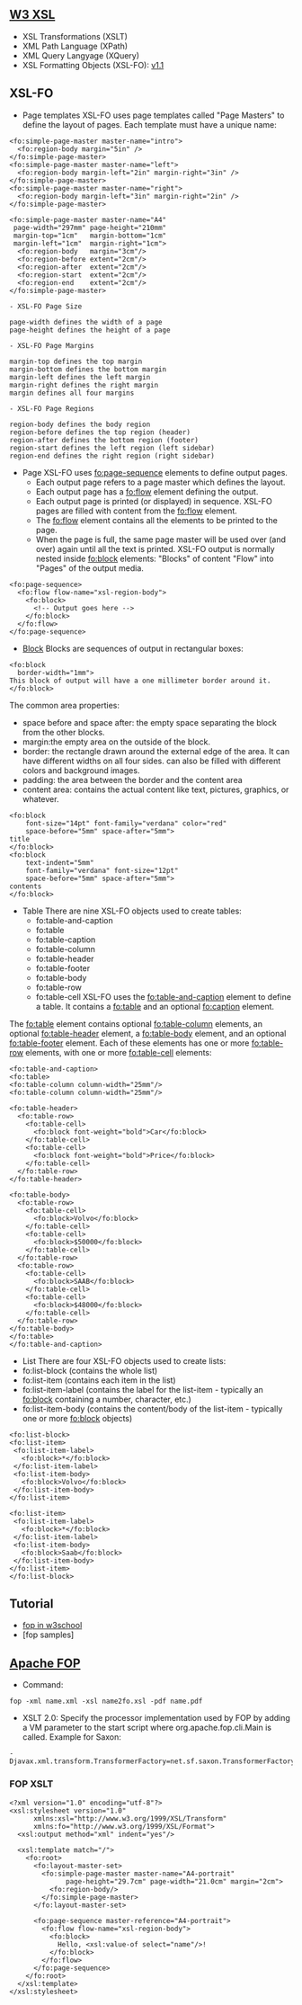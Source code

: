 ## [W3 XSL](https://www.w3.org/Style/XSL/)
- XSL Transformations (XSLT)
- XML Path Language (XPath)
- XML Query Langyage (XQuery)
- XSL Formatting Objects (XSL-FO): [v1.1](https://www.w3.org/Style/XSL/https://www.w3.org/Style/XSL/)

## XSL-FO
- Page templates
XSL-FO uses page templates called "Page Masters" to define the layout of pages. Each template must have a unique name:
```
<fo:simple-page-master master-name="intro">
  <fo:region-body margin="5in" />
</fo:simple-page-master>
<fo:simple-page-master master-name="left">
  <fo:region-body margin-left="2in" margin-right="3in" />
</fo:simple-page-master>
<fo:simple-page-master master-name="right">
  <fo:region-body margin-left="3in" margin-right="2in" />
</fo:simple-page-master>

<fo:simple-page-master master-name="A4"
 page-width="297mm" page-height="210mm"
 margin-top="1cm"   margin-bottom="1cm"
 margin-left="1cm"  margin-right="1cm">
  <fo:region-body   margin="3cm"/>
  <fo:region-before extent="2cm"/>
  <fo:region-after  extent="2cm"/>
  <fo:region-start  extent="2cm"/>
  <fo:region-end    extent="2cm"/>
</fo:simple-page-master>
```
    - XSL-FO Page Size
```
page-width defines the width of a page
page-height defines the height of a page
```
    - XSL-FO Page Margins
```
margin-top defines the top margin
margin-bottom defines the bottom margin
margin-left defines the left margin
margin-right defines the right margin
margin defines all four margins
```
    - XSL-FO Page Regions
```
region-body defines the body region
region-before defines the top region (header)
region-after defines the bottom region (footer)
region-start defines the left region (left sidebar)
region-end defines the right region (right sidebar)
```
- Page
 XSL-FO uses <fo:page-sequence> elements to define output pages.
  - Each output page refers to a page master which defines the layout.
  - Each output page has a <fo:flow> element defining the output.
  - Each output page is printed (or displayed) in sequence.
 XSL-FO pages are filled with content from the <fo:flow> element. 
  - The <fo:flow> element contains all the elements to be printed to the page.
  - When the page is full, the same page master will be used over (and over) again until all the text is printed.
 XSL-FO output is normally nested inside <fo:block> elements: "Blocks" of content "Flow" into "Pages" of the output media.
```
<fo:page-sequence>
  <fo:flow flow-name="xsl-region-body">
    <fo:block>
      <!-- Output goes here -->
    </fo:block>
  </fo:flow>
</fo:page-sequence>
```
- [Block](http://w3schools.sinsixx.com/xslfo/xslfo_blocks.asp.htm)
Blocks are sequences of output in rectangular boxes:
```
<fo:block
  border-width="1mm">
This block of output will have a one millimeter border around it.
</fo:block>
```
The common area properties:
- space before and space after: the empty space separating the block from the other blocks.
- margin:the empty area on the outside of the block. 
- border: the rectangle drawn around the external edge of the area. It can have different widths on all four sides. can also be filled with different colors and background images.
- padding: the area between the border and the content area
- content area: contains the actual content like text, pictures, graphics, or whatever.
```
<fo:block
    font-size="14pt" font-family="verdana" color="red"
    space-before="5mm" space-after="5mm">
title
</fo:block>
<fo:block
    text-indent="5mm"
    font-family="verdana" font-size="12pt"
    space-before="5mm" space-after="5mm">
contents
</fo:block>
```

- Table
There are nine XSL-FO objects used to create tables:
   - fo:table-and-caption
   - fo:table
   - fo:table-caption
   - fo:table-column
   - fo:table-header
   - fo:table-footer
   - fo:table-body
   - fo:table-row
   - fo:table-cell
XSL-FO uses the <fo:table-and-caption> element to define a table. It contains a <fo:table> and an optional <fo:caption> element.

The <fo:table> element contains optional <fo:table-column> elements, an optional <fo:table-header> element, a <fo:table-body> element, and an optional <fo:table-footer> element. Each of these elements has one or more <fo:table-row> elements, with one or more <fo:table-cell> elements:
```
<fo:table-and-caption>
<fo:table>
<fo:table-column column-width="25mm"/>
<fo:table-column column-width="25mm"/>

<fo:table-header>
  <fo:table-row>
    <fo:table-cell>
      <fo:block font-weight="bold">Car</fo:block>
    </fo:table-cell>
    <fo:table-cell>
      <fo:block font-weight="bold">Price</fo:block>
    </fo:table-cell>
  </fo:table-row>
</fo:table-header>

<fo:table-body>
  <fo:table-row>
    <fo:table-cell>
      <fo:block>Volvo</fo:block>
    </fo:table-cell>
    <fo:table-cell>
      <fo:block>$50000</fo:block>
    </fo:table-cell>
  </fo:table-row>
  <fo:table-row>
    <fo:table-cell>
      <fo:block>SAAB</fo:block>
    </fo:table-cell>
    <fo:table-cell>
      <fo:block>$48000</fo:block>
    </fo:table-cell>
  </fo:table-row>
</fo:table-body>
</fo:table>
</fo:table-and-caption>
```
- List
There are four XSL-FO objects used to create lists:
- fo:list-block (contains the whole list)
- fo:list-item (contains each item in the list)
- fo:list-item-label (contains the label for the list-item - typically an <fo:block> containing a number, character, etc.)
- fo:list-item-body (contains the content/body of the list-item - typically one or more <fo:block> objects)
```
<fo:list-block>
<fo:list-item>
 <fo:list-item-label>
   <fo:block>*</fo:block>
 </fo:list-item-label>
 <fo:list-item-body>
   <fo:block>Volvo</fo:block>
 </fo:list-item-body>
</fo:list-item>

<fo:list-item>
 <fo:list-item-label>
   <fo:block>*</fo:block>
 </fo:list-item-label>
 <fo:list-item-body>
   <fo:block>Saab</fo:block>
 </fo:list-item-body>
</fo:list-item>
</fo:list-block>
```
## Tutorial
- [fop in w3school](http://w3schools.sinsixx.com/xslfo/default.asp.htm)
- [fop samples]


## [Apache FOP](https://xmlgraphics.apache.org/fop/)
- Command: 
```
fop -xml name.xml -xsl name2fo.xsl -pdf name.pdf
```
- XSLT 2.0:
Specify the processor implementation used by FOP by adding a VM parameter to the start script where org.apache.fop.cli.Main is called. Example for Saxon:
```
-Djavax.xml.transform.TransformerFactory=net.sf.saxon.TransformerFactoryImpl
```

### FOP XSLT
```
<?xml version="1.0" encoding="utf-8"?>
<xsl:stylesheet version="1.0"
      xmlns:xsl="http://www.w3.org/1999/XSL/Transform"
      xmlns:fo="http://www.w3.org/1999/XSL/Format">
  <xsl:output method="xml" indent="yes"/>
  
  <xsl:template match="/">
    <fo:root>
      <fo:layout-master-set>
        <fo:simple-page-master master-name="A4-portrait"
              page-height="29.7cm" page-width="21.0cm" margin="2cm">
          <fo:region-body/>
        </fo:simple-page-master>
      </fo:layout-master-set>
      
      <fo:page-sequence master-reference="A4-portrait">
        <fo:flow flow-name="xsl-region-body">
          <fo:block>
            Hello, <xsl:value-of select="name"/>!
          </fo:block>
        </fo:flow>
      </fo:page-sequence>
    </fo:root>
  </xsl:template>
</xsl:stylesheet>
```
